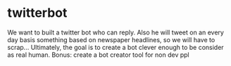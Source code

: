 # twitterbot

We want to built a twitter bot who can reply. 
Also he will tweet on an every day basis something based on newspaper headlines, so we will have to scrap...
Ultimately, the goal is to create a bot clever enough to be consider as real human.
Bonus: create a bot creator tool for non dev ppl 

